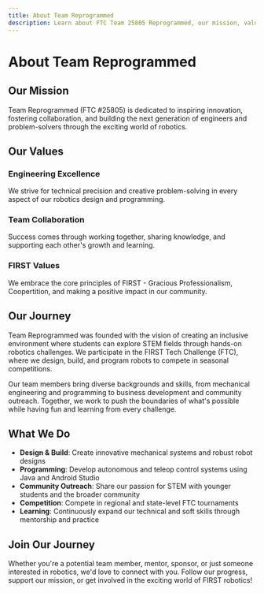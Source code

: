 ```yaml
---
title: About Team Reprogrammed
description: Learn about FTC Team 25805 Reprogrammed, our mission, values, and journey in robotics.
---
```


# About Team Reprogrammed

## Our Mission

Team Reprogrammed (FTC #25805) is dedicated to inspiring innovation, fostering collaboration, and building the next generation of engineers and problem-solvers through the exciting world of robotics.

## Our Values

### Engineering Excellence
We strive for technical precision and creative problem-solving in every aspect of our robotics design and programming.

### Team Collaboration  
Success comes through working together, sharing knowledge, and supporting each other's growth and learning.

### FIRST Values
We embrace the core principles of FIRST - Gracious Professionalism, Coopertition, and making a positive impact in our community.

## Our Journey

Team Reprogrammed was founded with the vision of creating an inclusive environment where students can explore STEM fields through hands-on robotics challenges. We participate in the FIRST Tech Challenge (FTC), where we design, build, and program robots to compete in seasonal competitions.

Our team members bring diverse backgrounds and skills, from mechanical engineering and programming to business development and community outreach. Together, we work to push the boundaries of what's possible while having fun and learning from every challenge.

## What We Do

- **Design & Build**: Create innovative mechanical systems and robust robot designs
- **Programming**: Develop autonomous and teleop control systems using Java and Android Studio
- **Community Outreach**: Share our passion for STEM with younger students and the broader community
- **Competition**: Compete in regional and state-level FTC tournaments
- **Learning**: Continuously expand our technical and soft skills through mentorship and practice

## Join Our Journey

Whether you're a potential team member, mentor, sponsor, or just someone interested in robotics, we'd love to connect with you. Follow our progress, support our mission, or get involved in the exciting world of FIRST robotics!